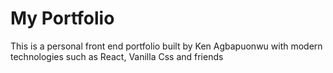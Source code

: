 # My Portfolio

This is a personal front end portfolio built by Ken Agbapuonwu with modern technologies such as React, Vanilla Css and friends
